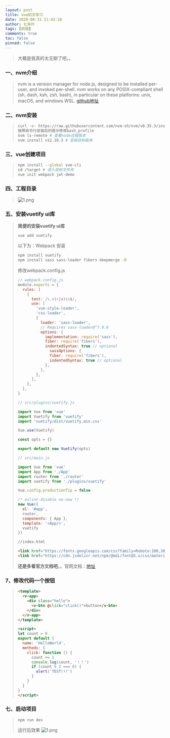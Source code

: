```yaml
---
layout: post
title: vue初次学习
date: 2020-08-31 21:43:18
author: 七禾叶
tags: [前端]
comments: true
toc: false
pinned: false
---
```


> 大概是我真的太无聊了吧。。

### 一、nvm介绍
> nvm is a version manager for node.js, designed to be installed per-user, and invoked per-shell. nvm works on any POSIX-compliant shell (sh, dash, ksh, zsh, bash), in particular on these platforms: unix, macOS, and windows WSL.
> [github地址](https://github.com/nvm-sh/nvm)

### 二、nvm安装
> ```bash
> curl -o- https://raw.githubusercontent.com/nvm-sh/nvm/v0.35.3/install.sh | bash
> 按照命令行安装后的提示修改bash_profile
> nvm ls-remote # 查看node远程版本
> nvm install v12.18.3 # 安装目标版本
> ```

### 三、vue创建项目
> ```bash
> npm install --global vue-cli
> cd /target # 进入目标文件夹
> vue init webpack jwt-demo
> ```

### 四、工程目录
> ![1.png](https://i.loli.net/2020/08/30/BY6Hw3Wlr42AQvu.png)

### 五、安装vuetify ui库
> **简便的安装vuetify ui库**
> ```shell
> vue add vuetify
> ```
> 
> 以下为：Webpack 安装
> ```bash
> npm install vuetify
> npm install sass sass-loader fibers deepmerge -D
>```
> 修改webpack.config.js
> ```javascript
> // webpack.config.js
> module.exports = {
>   rules: [
>     {
>       test: /\.s(c|a)ss$/,
>       use: [
>         'vue-style-loader',
>         'css-loader',
>         {
>           loader: 'sass-loader',
>           // Requires sass-loader@^7.0.0
>           options: {
>             implementation: require('sass'),
>             fiber: require('fibers'),
>             indentedSyntax: true // optional
>               sassOptions: {
>               fiber: require('fibers'),
>               indentedSyntax: true // optional
>             },
>           },
>         },
>       ],
>     },
>   ],
> }
> ```
>
> ```javascript
> // src/plugins/vuetify.js
> 
> import Vue from 'vue'
> import Vuetify from 'vuetify'
> import 'vuetify/dist/vuetify.min.css'
> 
> Vue.use(Vuetify)
> 
> const opts = {}
> 
> export default new Vuetify(opts)
> ```
>
> ```javascript
> // src/main.js
> 
> import Vue from 'vue'
> import App from './App'
> import router from './router'
> import vuetify from './plugins/vuetify'
> 
> Vue.config.productionTip = false
> 
> /* eslint-disable no-new */
> new Vue({
>   el: '#app',
>   router,
>   components: { App },
>   template: '<App/>',
>   vuetify
> })
> ```
>
> ```html
> //index.html
> 
> <link href="https://fonts.googleapis.com/css?family=Roboto:100,300,400,500,700,900" rel="stylesheet">
> <link href="https://cdn.jsdelivr.net/npm/@mdi/font@5.x/css/materialdesignicons.min.css" rel="stylesheet">
> ```
> **还是多看官方文档吧**。。官网文档：[地址](https://vuetifyjs.com/en/getting-started/quick-start)

### 7、修改代码一个按钮
> ```html
> <template>
>   <v-app>
>     <div class="hello">
>       <v-btn @click="click()">button</v-btn>
>     </div>
>   </v-app>
> </template>
> 
> <script>
> let count = 0
> export default {
>   name: 'HelloWorld',
>   methods: {
>     click: function () {
>       count += 1
>       console.log(count, '！！')
>       if (count % 2 === 0) {
>         alert('TEST!!!')
>       }
>     }
>   }
> }
> </script>
> 
> ```

### 七、启动项目
> ```node
> npm run dev
> ```
> 运行后效果
> ![1.png](https://i.loli.net/2020/08/31/oLH8MvNdcTzPS2s.png)
